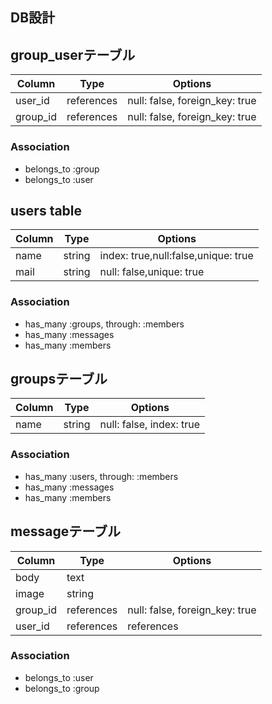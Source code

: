 ## DB設計

## group_userテーブル

|Column|Type|Options|
|------|----|-------|
|user_id|references|null: false, foreign_key: true|
|group_id|references|null: false, foreign_key: true|

### Association
- belongs_to :group
- belongs_to :user

## users table

|Column|Type|Options|
|------|----|-------|
|name|string|index: true,null:false,unique: true|
|mail|string|null: false,unique: true|

### Association
- has_many :groups, through: :members
- has_many :messages
- has_many :members

## groupsテーブル

|Column|Type|Options|
|------|----|-------|
|name|string|null: false, index: true|

### Association
- has_many :users, through: :members
- has_many :messages
- has_many :members

## messageテーブル

|Column|Type|Options|
|------|----|-------|
|body|text||
|image|string||
|group_id|references|null: false, foreign_key: true|
|user_id|references|references|null: false, foreign_key: true|

### Association
- belongs_to :user
- belongs_to :group